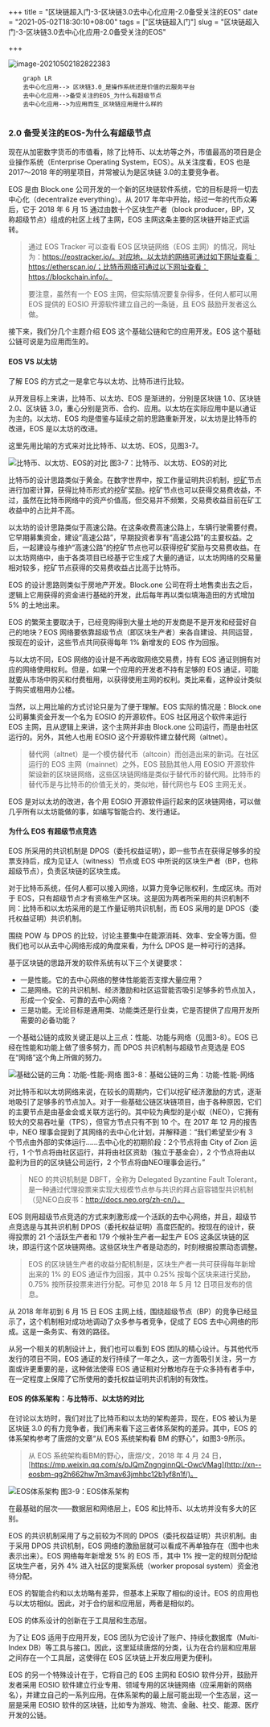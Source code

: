 +++
title = "区块链超入门-3-区块链3.0去中心化应用-2.0备受关注的EOS"
date = "2021-05-02T18:30:10+08:00"
tags = ["区块链超入门"]
slug = "区块链超入门-3-区块链3.0去中心化应用-2.0备受关注的EOS"

+++

![image-20210502182822383](C:\Users\jiaoj\Desktop\current\rorrim\static\images\image-20210502182822383.png)
```mermaid
	graph LR
	去中心化应用--> 区块链3.0_是操作系统还是价值的云服务平台
	去中心化应用-->备受关注的EOS_为什么有超级节点
	去中心化应用-->为应用而生_区块链应用是什么样的
	
```

### 2.0 备受关注的EOS-为什么有超级节点

现在从加密数字货币的市值看，除了比特币、以太坊等之外，市值最高的项目是企业操作系统（Enterprise Operating System，EOS）。从关注度看，EOS 也是 2017～2018 年的明星项目，并常被认为是区块链 3.0的主要竞争者。

EOS 是由 Block.one 公司开发的一个新的区块链软件系统，它的目标是将一切去中心化（decentralize everything）。从 2017 年年中开始，经过一年的代币众筹后，它于 2018 年 6 月 15 通过由数十个区块生产者（block producer，BP，又称超级节点）组成的社区上线了主网，EOS 主网这条主要的区块链开始正式运转。

> 通过 EOS Tracker 可以查看 EOS 区块链网络（EOS 主网）的情况，网址为：https://eostracker.io/。对应地，以太坊的网络可通过如下网址查看：https://etherscan.io/；比特币网络可通过以下网址查看：https://blockchain.info/。
>
> 要注意，虽然有一个 EOS 主网，但实际情况要复杂得多，任何人都可以用 EOS 提供的 EOSIO 开源软件建立自己的一条链，且 EOS 鼓励开发者这么做。

接下来，我们分几个主题介绍 EOS 这个基础公链和它的应用开发。EOS 这个基础公链可说是为应用而生的。

#### EOS VS 以太坊

了解 EOS 的方式之一是拿它与以太坊、比特币进行比较。

从开发目标上来讲，比特币、以太坊、EOS 是渐进的，分别是区块链 1.0、区块链 2.0、区块链 3.0，重心分别是货币、合约、应用。以太坊在实际应用中是以通证为主的。以太坊、EOS 均是借鉴与延续之前的思路重新开发，以太坊是比特币的改进，EOS 是以太坊的改进。

这里先用比喻的方式来对比比特币、以太坊、EOS，见图3-7。



![比特币、以太坊、EOS的对比](C:\Users\jiaoj\Desktop\current\rorrim\static\images\1-1Z11115143O34.gif)
图3-7：比特币、以太坊、EOS的对比


比特币的设计思路类似于黄金。在数字世界中，按工作量证明共识机制，[挖矿](http://c.biancheng.net/view/1898.html)节点进行加密计算，获得比特币形式的挖矿奖励。挖矿节点也可以获得交易费收益，不过，虽然在比特币网络中的资产价值高，但交易并不频繁，交易费收益目前在矿工收益中的占比并不高。

以太坊的设计思路类似于高速公路。在这条收费高速公路上，车辆行驶需要付费。它早期募集资金，建设“高速公路”，早期投资者享有“高速公路”的主要权益。之后，一起建设与维护“高速公路”的挖矿节点也可以获得挖矿奖励与交易费收益。在以太坊网络中，由于各类项目已经基于它生成了大量的通证，以太坊网络的交易量相对较多，挖矿节点获得的交易费收益占比高于比特币。

EOS 的设计思路则类似于房地产开发。Block.one 公司在将土地售卖出去之后，逻辑上它用获得的资金进行基础的开发，此后每年再以类似填海造田的方式增加 5% 的土地出来。

EOS 的繁荣主要取决于，已经竞购得到大量土地的开发商是不是开发和经营好自己的地块？EOS 网络要依靠超级节点（即区块生产者）来各自建设、共同运营，按现在的设计，这些节点共同获得每年 1% 新增发的 EOS 作为回报。

与以太坊不同，EOS 网络的设计是不再收取网络交易费，持有 EOS 通证则拥有对应的网络使用权利。但是，如果一个应用的开发者不持有足够的 EOS 通证，可能就要从市场中购买和付费租用，以获得使用主网的权利。类比来看，这种设计类似于购买或租用办公楼。

当然，以上用比喻的方式讨论只是为了便于理解。EOS 实际的情况是：Block.one 公司募集资金开发一个名为 EOSIO 的开源软件。EOS 社区用这个软件来运行 EOS 主网，且从逻辑上来讲，这个主网并非由 Block.one 公司运行，而是由社区运行的。另外，其他人也用 EOSIO 这个开源软件建立替代网（altnet）。

> 替代网（altnet）是一个模仿替代币（altcoin）而创造出来的新词。在社区运行的 EOS 主网（mainnet）之外，EOS 鼓励其他人用 EOSIO 开源软件架设新的区块链网络，这些区块链网络是类似于替代币的替代网。比特币的替代币是与比特币的价值无关的，类似地，替代网也与 EOS 主网无关。

EOS 是对以太坊的改进，各个用 EOSIO 开源软件运行起来的区块链网络，可以做几乎所有以太坊能做的事，如编写智能合约、发行通证。

#### 为什么 EOS 有超级节点竞选

EOS 所采用的共识机制是 DPOS（委托权益证明），即一些节点在获得足够多的投票支持后，成为见证人（witness）节点或 EOS 中所说的区块生产者（BP，也称超级节点），负责区块链的区块生成。

对于比特币系统，任何人都可以接入网络，以算力竞争记账权利，生成区块。而对于 EOS，只有超级节点才有资格生产区块。这是因为两者所采用的共识机制不同：比特币和以太坊采用的是工作量证明共识机制，而 EOS 采用的是 DPOS（委托权益证明）共识机制。

围绕 POW 与 DPOS 的比较，讨论主要集中在能源消耗、效率、安全等方面。但我们也可以从去中心网络形成的角度来看，为什么 DPOS 是一种可行的选择。

基于区块链的思路开发的软件系统有以下三个关键要求：

- 一是性能。它的去中心网络的整体性能能否支撑大量应用？
- 二是网络。它的共识机制、经济激励和社区运营能否吸引足够多的节点加入，形成一个安全、可靠的去中心网络？
- 三是功能。无论目标是通用类、功能类还是行业类，它是否提供了应用开发所需要的必备功能？


一个基础公链的成败关键正是以上三点：性能、功能与网络（见图3-8）。EOS 已经在性能和功能上做了很多努力，而 DPOS 共识机制与超级节点竞选是 EOS 在“网络”这个角上所做的努力。



![基础公链的三角：功能-性能-网络](C:\Users\jiaoj\Desktop\current\rorrim\static\images\1-1Z11115253aJ.gif)
图3-8：基础公链的三角：功能-性能-网络


对比特币和以太坊网络来说，在较长的周期内，它们以挖矿经济激励的方式，逐渐地吸引了足够多的节点加入。对于一些基础公链区块链项目，由于各种原因，它们的主要节点是由基金会或关联方运行的。其中较为典型的是小蚁（NEO），它拥有较大的交易吞吐量（TPS），但官方节点只有不到 10 个。在 2017 年 12 月的报告中，NEO 理事会提到了其网络的去中心化计划，并解释道：“我们希望至少有 3 个节点由外部的实体运行……去中心化的初期阶段：2个节点将由 City of Zion 运行，1 个节点将由社区运行，并将由社区资助（独立于基金会），2 个节点将由以盈利为目的的区块链公司运行，2 个节点将由NEO理事会运行。”

> NEO 的共识机制是 DBFT，全称为 Delegated Byzantine Fault Tolerant，是一种通过代理投票来实现大规模节点参与共识的拜占庭容错型共识机制（见NEO白皮书：http://docs.neo.org/zh-cn/）。

EOS 则用超级节点竞选的方式来刺激形成一个活跃的去中心网络，并且，超级节点竞选是与其共识机制 DPOS（委托权益证明）高度匹配的。按现在的设计，获得投票的 21 个活跃生产者和 179 个候补生产者一起生产 EOS 这条区块链的区块，即运行这个区块链网络。这些区块生产者是动态的，时刻根据投票动态调整。

> EOS 的区块链生产者的收益分配机制是，区块生产者一共可获得每年新增出来的 1% 的 EOS 通证作为回报，其中 0.25% 按每个区块来进行奖励，0.75% 按所获投票来进行分配。可参见 2018 年 5 月 12 日项目发布的信息。

从 2018 年年初到 6 月 15 日 EOS 主网上线，围绕超级节点（BP）的竞争已经显示了，这个机制相对成功地调动了众多参与者竞争，促成了 EOS 去中心网络的形成。这是一条务实、有效的路径。

从另一个相关的机制设计上，我们也可以看到 EOS 团队的精心设计。与其他代币发行的项目不同，EOS 通证的发行持续了一年之久，这一方面吸引关注，另一方面或许更重要的是，这种做法使得 EOS 通证相对分散地存在于众多持有者手中，在一定程度上保障了它所使用的委托权益证明共识机制的有效性。

#### EOS 的体系架构：与比特币、以太坊的对比

在讨论以太坊时，我们对比了比特币和以太坊的架构差异，现在，EOS 被认为是区块链 3.0 的有力竞争者，我们再来看下这三者体系架构的差异。其中，EOS 的体系架构参考了唐煜的文章“从 EOS 系统架构看 BM 的野心”，如图3-9所示。

> 从 EOS 系统架构看BM的野心，唐煜/文，2018 年 4 月 24 日，[https://mp.weixin.qq.com/s/pJQmZngnginnQL-OwcVMag](http://xn--eosbm-qg2h662hw7m3mav63jmhbc12b1yf8n1f/)。

![EOS体系架构](C:\Users\jiaoj\Desktop\current\rorrim\static\images\1-1Z11115333V40.gif)
图3-9：EOS体系架构


在最基础的层次——数据层和网络层上，EOS 和比特币、以太坊并没有多大的区别。

EOS 的共识机制采用了与之前较为不同的 DPOS（委托权益证明）共识机制。由于采用 DPOS 共识机制，EOS 网络的激励层就可以看成不再单独存在（图中也未表示出来）。EOS 网络每年新增发 5% 的 EOS 币，其中 1% 按一定的规则分配给区块生产者，另外 4% 进入社区的提案系统（worker proposal system）资金池待分配。

EOS 的智能合约和以太坊略有差异，但基本上采取了相似的设计。EOS 的应用也与以太坊相似。因此，对于合约层和应用层，两者是相似的。

EOS 的体系设计的创新在于工具层和生态层。

为了让 EOS 适用于应用开发，EOS 团队为它设计了账户、持续化数据库（Multi-Index DB）等工具与接口。因此，这里延续唐煜的分类，认为在合约层和应用层之间存在一个工具层，这使得在 EOS 区块链上开发应用更为便利。

EOS 的另一个特殊设计在于，它将自己的 EOS 主网和 EOSIO 软件分开，鼓励开发者采用 EOSIO 软件建立行业专用、领域专用的区块链网络（应采用新的网络名），并建立自己的一系列应用。在体系架构的最上层可能出现一个生态层，这一层是采用 EOSIO 软件的区块链，比如专为游戏、物流、金融、社交、能源、医疗开发的公链。